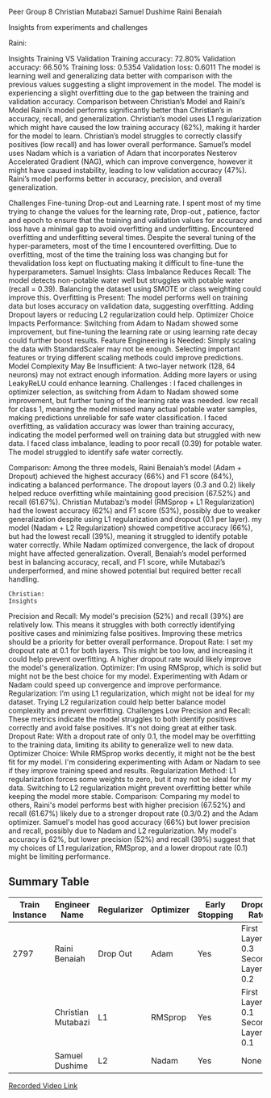 Peer Group 8
Christian Mutabazi
Samuel Dushime
Raini Benaiah 


Insights from experiments and challenges

Raini:

Insights
    Training VS Validation 
Training accuracy: 72.80%
Validation accuracy: 66.50%
Training loss: 0.5354
Validation loss: 0.6011
    The model is learning well and generalizing data better with comparison with the previous values suggesting a slight improvement in the model. 
The model is experiencing a slight overfitting due to the gap between the training and validation accuracy. 
  Comparison between Christian’s Model and Raini’s Model
Raini’s  model performs significantly better than Christian’s in accuracy, recall, and generalization.
Christian’s model uses  L1 regularization which might have caused the low training accuracy (62%), making it harder for the model to learn.
Christian’s model struggles to correctly classify positives (low recall) and has lower overall performance.
Samuel’s model uses Nadam which is a variation of Adam that incorporates Nesterov Accelerated Gradient (NAG), which can improve convergence, however it might have  caused instability, leading to low validation accuracy (47%).
Raini’s model performs better in accuracy, precision, and overall generalization.

Challenges 
Fine-tuning Drop-out and Learning rate. I spent most of my time trying to change the values for the learning rate, Drop-out , patience, factor and epoch to ensure that the training and validation values for accuracy and loss have a minimal gap to avoid overfitting and underfitting.
Encountered overfitting and underfitting several times. Despite the several tuning of the hyper-parameters, most of the time I encountered overfitting.
Due to overfitting, most of the time the training loss was changing but for thevalidation loss kept on fluctuating making it difficult to fine-tune the hyperparameters.
 	Samuel 
	Insights:
Class Imbalance Reduces Recall: The model detects non-potable water well but struggles with potable water (recall = 0.39). Balancing the dataset using SMOTE or class weighting could improve this.
Overfitting is Present: The model performs well on training data but loses accuracy on validation data, suggesting overfitting. Adding Dropout layers or reducing L2 regularization could help.
Optimizer Choice Impacts Performance: Switching from Adam to Nadam showed some improvement, but fine-tuning the learning rate or using learning rate decay could further boost results.
Feature Engineering is Needed:  Simply scaling the data with StandardScaler may not be enough. Selecting important features or trying different scaling methods could improve predictions.
Model Complexity May Be Insufficient: A two-layer network (128, 64 neurons) may not extract enough information. Adding more layers or using LeakyReLU could enhance learning.
Challenges :
I faced challenges in optimizer selection, as switching from Adam to Nadam showed some improvement, but further tuning of the learning rate was needed.
low recall for class 1, meaning the model missed many actual potable water samples, making predictions unreliable for safe water classification.
I faced overfitting, as validation accuracy was lower than training accuracy, indicating the model performed well on training data but struggled with new data.
I faced class imbalance, leading to poor recall (0.39) for potable water. The model struggled to identify safe water correctly.
	
Comparison:
Among the three models, Raini Benaiah’s model (Adam + Dropout) achieved the highest accuracy (66%) and F1 score (64%), indicating a balanced performance. The dropout layers (0.3 and 0.2) likely helped reduce overfitting while maintaining good precision (67.52%) and recall (61.67%). Christian Mutabazi’s model (RMSprop + L1 Regularization) had the lowest accuracy (62%) and F1 score (53%), possibly due to weaker generalization despite using L1 regularization and dropout (0.1 per layer). my model (Nadam + L2 Regularization) showed competitive accuracy (66%), but had the lowest recall (39%), meaning it struggled to identify potable water correctly. While Nadam optimized convergence, the lack of dropout might have affected generalization. 
Overall, Benaiah’s model performed best in balancing accuracy, recall, and F1 score, while Mutabazi’s underperformed, and mine showed potential but required better recall handling.


	Christian:
	Insights
Precision and Recall: My model's precision (52%) and recall (39%) are relatively low. This means it struggles with both correctly identifying positive cases and minimizing false positives. Improving these metrics should be a priority for better overall performance.
Dropout Rate: I set my dropout rate at 0.1 for both layers. This might be too low, and increasing it could help prevent overfitting. A higher dropout rate would likely improve the model's generalization.
Optimizer: I’m using RMSprop, which is solid but might not be the best choice for my model. Experimenting with Adam or Nadam could speed up convergence and improve performance.
Regularization: I’m using L1 regularization, which might not be ideal for my dataset. Trying L2 regularization could help better balance model complexity and prevent overfitting.
	Challenges
Low Precision and Recall: These metrics indicate the model struggles to both identify positives correctly and avoid false positives. It's not doing great at either task.
Dropout Rate: With a dropout rate of only 0.1, the model may be overfitting to the training data, limiting its ability to generalize well to new data.
Optimizer Choice: While RMSprop works decently, it might not be the best fit for my model. I'm considering experimenting with Adam or Nadam to see if they improve training speed and results.
Regularization Method: L1 regularization forces some weights to zero, but it may not be ideal for my data. Switching to L2 regularization might prevent overfitting better while keeping the model more stable.
Comparison: Comparing my model to others, Raini's model performs best with higher precision (67.52%) and recall (61.67%) likely due to a stronger dropout rate (0.3/0.2) and the Adam optimizer. Samuel's model has good accuracy (66%) but lower precision and recall, possibly due to Nadam and L2 regularization. My model's accuracy is 62%, but lower precision (52%) and recall (39%) suggest that my choices of L1 regularization, RMSprop, and a lower dropout rate (0.1) might be limiting performance.


 

## Summary Table

| Train Instance | Engineer Name       | Regularizer | Optimizer | Early Stopping | Dropout Rate                 | Accuracy | F1 Score | Recall | Precision |
|---------------|--------------------|-------------|-----------|---------------|------------------------------|----------|----------|--------|-----------|
| 2797          | Raini Benaiah      | Drop Out    | Adam      | Yes           | First Layer = 0.3 <br> Second Layer = 0.2 | 66.00    | 64.00    | 61.67  | 67.52     |
|               | Christian Mutabazi | L1          | RMSprop   | Yes           | First Layer = 0.1 <br> Second Layer = 0.1 | 62.00    | 53.00    | 54.00  | 52.00     |
|               | Samuel Dushime     | L2          | Nadam     | Yes           | None                         | 66.00    | 47.00    | 39.00  | 58.00     |

[Recorded Video Link](https://drive.google.com/file/d/12OySjKpvxvW-K5jqXQr-6f_Pl0SFYf7v/view?usp=sharing)
